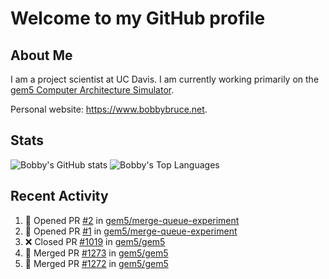 # Welcome to my GitHub profile

## About Me

I am a project scientist at UC Davis. I am currently working primarily on the [gem5 Computer Architecture Simulator](https://github.com/gem5).

Personal website: <https://www.bobbybruce.net>.

## Stats

![Bobby's GitHub stats](https://github-readme-stats.vercel.app/api?username=bobbyrbruce&show_icons=true&theme=responsive&include_all_commits=true&count_private=true&show=reviews&disable_animations=true)
![Bobby's Top Languages ](https://github-readme-stats.vercel.app/api/top-langs/?username=bobbyrbruce&layout=compact&theme=responsive&count_private=true&langs_count=10&disable_animations=true)

## Recent Activity

<!--START_SECTION:activity-->
1. 💪 Opened PR [#2](https://github.com/gem5/merge-queue-experiment/pull/2) in [gem5/merge-queue-experiment](https://github.com/gem5/merge-queue-experiment)
2. 💪 Opened PR [#1](https://github.com/gem5/merge-queue-experiment/pull/1) in [gem5/merge-queue-experiment](https://github.com/gem5/merge-queue-experiment)
3. ❌ Closed PR [#1019](https://github.com/gem5/gem5/pull/1019) in [gem5/gem5](https://github.com/gem5/gem5)
4. 🎉 Merged PR [#1273](https://github.com/gem5/gem5/pull/1273) in [gem5/gem5](https://github.com/gem5/gem5)
5. 🎉 Merged PR [#1272](https://github.com/gem5/gem5/pull/1272) in [gem5/gem5](https://github.com/gem5/gem5)
<!--END_SECTION:activity-->
